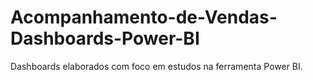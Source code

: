 # Acompanhamento-de-Vendas-Dashboards-Power-BI
Dashboards elaborados com foco em estudos na ferramenta Power BI.
